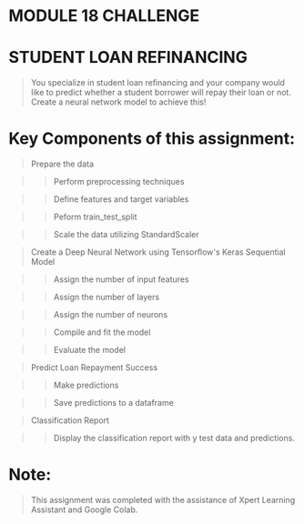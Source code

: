 # MODULE 18 CHALLENGE

# STUDENT LOAN REFINANCING
> You specialize in student loan refinancing and your company would like to predict whether a student borrower will repay their loan or not. Create a neural network model to achieve this! 

# Key Components of this assignment:
> Prepare the data 

>> Perform preprocessing techniques

>> Define features and target variables

>> Peform train_test_split

>> Scale the data utilizing StandardScaler

> Create a Deep Neural Network using Tensorflow's Keras Sequential Model

>> Assign the number of input features

>> Assign the number of layers

>> Assign the number of neurons

>> Compile and fit the model

>> Evaluate the model

> Predict Loan Repayment Success

>> Make predictions

>> Save predictions to a dataframe

> Classification Report

>> Display the classification report with y test data and predictions.

# 

# Note:
> This assignment was completed with the assistance of Xpert Learning Assistant and Google Colab. 


